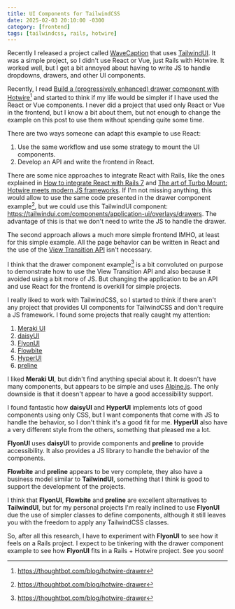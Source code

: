 ```yaml
---
title: UI Components for TailwindCSS
date: 2025-02-03 20:10:00 -0300
category: [frontend]
tags: [tailwindcss, rails, hotwire]
---
```


Recently I released a project called [WaveCaption](https://wavecaption.com) that uses [TailwindUI](https://tailwindui.com). It was a simple project, so I didn't use React or Vue, just Rails with Hotwire. It worked well, but I get a bit annoyed about having to write JS to handle dropdowns, drawers, and other UI components.

Recently, I read [Build a (progressively enhanced) drawer component with Hotwire](https://thoughtbot.com/blog/hotwire-drawer)[^1] and started to think if my life would be simpler if I have used the React or Vue components. I never did a project that used only React or Vue in the frontend, but I know a bit about them, but not enough to change the example on this post to use them without spending quite some time.

There are two ways someone can adapt this example to use React:

1. Use the same workflow and use some strategy to mount the UI components.
2. Develop an API and write the frontend in React.

There are some nice approaches to integrate React with Rails, like the ones explained in [How to integrate React with Rails 7](https://thoughtbot.com/blog/how-to-integrate-react-rails) and [The art of Turbo Mount: Hotwire meets modern JS frameworks](https://evilmartians.com/chronicles/the-art-of-turbo-mount-hotwire-meets-modern-js-frameworks). If I'm not missing anything, this would allow to use the same code presented in the drawer component example[^1], but we could use this TailwindUI component: <https://tailwindui.com/components/application-ui/overlays/drawers>. The advantage of this is that we don't need to write the JS to handle the drawer.

The second approach allows a much more simple frontend IMHO, at least for this simple example. All the page behavior can be written in React and the use of the [View Transition API](https://developer.mozilla.org/en-US/docs/Web/API/View_Transition_API) isn't necessary.

I think that the drawer component example[^1] is a bit convoluted on purpose to demonstrate how to use the View Transition API and also because it avoided using a bit more of JS. But changing the application to be an API and use React for the frontend is overkill for simple projects.

I really liked to work with TailwindCSS, so I started to think if there aren't any project that provides UI components for TailwindCSS and don't require a JS framework. I found some projects that really caught my attention:

1. [Meraki UI](https://merakiui.com/)
2. [daisyUI](https://daisyui.com/)
3. [FlyonUI](https://flyonui.com/)
4. [Flowbite](https://flowbite.com/)
5. [HyperUI](https://www.hyperui.dev/)
6. [preline](https://preline.co/)

I liked **Meraki UI**, but didn't find anything special about it. It doesn't have many components, but appears to be simple and uses [Alpine.js](https://alpinejs.dev/). The only downside is that it doesn't appear to have a good accessibility support.

I found fantastic how **daisyUI** and **HyperUI** implements lots of good components using only CSS, but I want components that come with JS to handle the behavior, so I don't think it's a good fit for me. **HyperUI** also have a very different style from the others, something that pleased me a lot.

**FlyonUI** uses **daisyUI** to provide components and **preline** to provide accessibility. It also provides a JS library to handle the behavior of the components.

**Flowbite** and **preline** appears to be very complete, they also have a business model similar to **TailwindUI**, something that I think is good to support the development of the projects.

I think that **FlyonUI**, **Flowbite** and **preline** are excellent alternatives to **TailwindUI**, but for my personal projects I'm really inclined to use **FlyonUI** due the use of simpler classes to define components, although it still leaves you with the freedom to apply any TailwindCSS classes.

So, after all this research, I have to experiment with **FlyonUI** to see how it feels on a Rails project. I expect to be tinkering with the drawer component example to see how **FlyonUI** fits in a Rails + Hotwire project. See you soon!

[^1]: <https://thoughtbot.com/blog/hotwire-drawer>